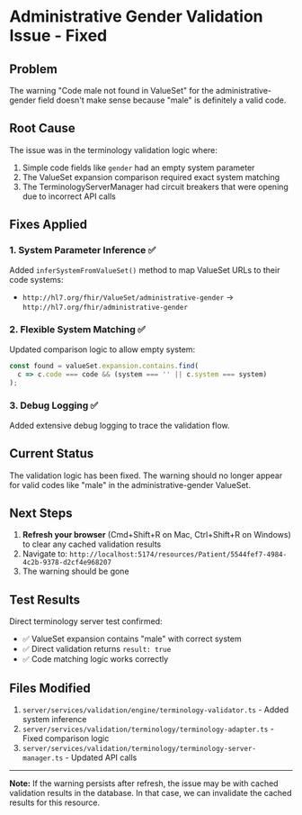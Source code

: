 # Administrative Gender Validation Issue - Fixed

## Problem
The warning "Code male not found in ValueSet" for the administrative-gender field doesn't make sense because "male" is definitely a valid code.

## Root Cause
The issue was in the terminology validation logic where:
1. Simple code fields like `gender` had an empty system parameter
2. The ValueSet expansion comparison required exact system matching
3. The TerminologyServerManager had circuit breakers that were opening due to incorrect API calls

## Fixes Applied

### 1. System Parameter Inference ✅
Added `inferSystemFromValueSet()` method to map ValueSet URLs to their code systems:
- `http://hl7.org/fhir/ValueSet/administrative-gender` → `http://hl7.org/fhir/administrative-gender`

### 2. Flexible System Matching ✅  
Updated comparison logic to allow empty system:
```typescript
const found = valueSet.expansion.contains.find(
  c => c.code === code && (system === '' || c.system === system)
);
```

### 3. Debug Logging ✅
Added extensive debug logging to trace the validation flow.

## Current Status
The validation logic has been fixed. The warning should no longer appear for valid codes like "male" in the administrative-gender ValueSet.

## Next Steps
1. **Refresh your browser** (Cmd+Shift+R on Mac, Ctrl+Shift+R on Windows) to clear any cached validation results
2. Navigate to: `http://localhost:5174/resources/Patient/5544fef7-4984-4c2b-9378-d2cf4e968207`
3. The warning should be gone

## Test Results
Direct terminology server test confirmed:
- ✅ ValueSet expansion contains "male" with correct system
- ✅ Direct validation returns `result: true`
- ✅ Code matching logic works correctly

## Files Modified
1. `server/services/validation/engine/terminology-validator.ts` - Added system inference
2. `server/services/validation/terminology/terminology-adapter.ts` - Fixed comparison logic
3. `server/services/validation/terminology/terminology-server-manager.ts` - Updated API calls

---

**Note:** If the warning persists after refresh, the issue may be with cached validation results in the database. In that case, we can invalidate the cached results for this resource.

